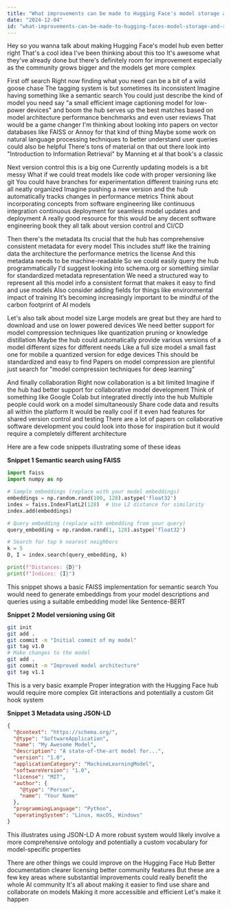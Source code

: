```yaml
---
title: "What improvements can be made to Hugging Face's model storage and retrieval features to better support the AI community's needs?"
date: "2024-12-04"
id: "what-improvements-can-be-made-to-hugging-faces-model-storage-and-retrieval-features-to-better-support-the-ai-communitys-needs"
---
```


Hey so you wanna talk about making Hugging Face's model hub even better right  That's a cool idea  I've been thinking about this too  It's awesome what they've already done but there's definitely room for improvement especially as the community grows bigger and the models get more complex  

First off search  Right now finding what you need can be a bit of a wild goose chase  The tagging system is  but sometimes its inconsistent  Imagine having something like a semantic search  You could just describe the kind of model you need say "a small efficient image captioning model for low-power devices" and boom the hub serves up the best matches based on model architecture performance benchmarks and even user reviews  That would be a game changer  I'm thinking about looking into papers on vector databases like FAISS or Annoy for that kind of thing  Maybe some work on natural language processing techniques to better understand user queries could also be helpful  There's tons of material on that out there look into "Introduction to Information Retrieval" by Manning et al  that book's a classic


Next version control this is a big one  Currently updating models is a bit messy  What if we could treat models like code with proper versioning like git  You could have branches for experimentation different training runs etc all neatly organized  Imagine pushing a new version and the hub automatically tracks changes in performance metrics  Think about incorporating concepts from software engineering like continuous integration continuous deployment for seamless model updates and deployment   A really good resource for this would be any decent software engineering book they all talk about version control and CI/CD


Then there's the metadata  Its crucial that the hub has comprehensive consistent metadata for every model  This includes stuff like the training data the architecture the performance metrics the license  And this metadata needs to be machine-readable  So we could easily query the hub programmatically  I'd suggest looking into schema.org or something similar for standardized metadata representation  We need a structured way to represent all this model info a consistent format that makes it easy to find and use models   Also consider adding fields for things like environmental impact of training  It’s becoming increasingly important to be mindful of the carbon footprint of AI models


Let's also talk about model size  Large models are great but they are hard to download and use on lower powered devices  We need better support for model compression techniques like quantization pruning or knowledge distillation  Maybe the hub could automatically provide various versions of a model different sizes for different needs  Like a full size model a small fast one for mobile a quantized version for edge devices  This should be standardized and easy to find  Papers on model compression are plentiful just search for "model compression techniques for deep learning"


And finally collaboration  Right now collaboration is a bit limited  Imagine if the hub had better support for collaborative model development  Think of something like Google Colab but integrated directly into the hub  Multiple people could work on a model simultaneously  Share code data and results all within the platform  It would be really cool if it even had features for shared version control and testing  There are a lot of papers on collaborative software development you could look into those for inspiration but it would require a completely different architecture


Here are a few code snippets illustrating some of these ideas


**Snippet 1 Semantic search using FAISS**


```python
import faiss
import numpy as np

# Sample embeddings (replace with your model embeddings)
embeddings = np.random.rand(100, 128).astype('float32')
index = faiss.IndexFlatL2(128)  # Use L2 distance for similarity
index.add(embeddings)

# Query embedding (replace with embedding from your query)
query_embedding = np.random.rand(1, 128).astype('float32')

# Search for top k nearest neighbors
k = 5
D, I = index.search(query_embedding, k)

print(f"Distances: {D}")
print(f"Indices: {I}")
```

This snippet shows a basic FAISS implementation for semantic search  You would need to generate embeddings from your model descriptions and queries using a suitable embedding model like Sentence-BERT


**Snippet 2 Model versioning using Git**


```bash
git init
git add .
git commit -m "Initial commit of my model"
git tag v1.0
# Make changes to the model
git add .
git commit -m "Improved model architecture"
git tag v1.1
```

This is a very basic example  Proper integration with the Hugging Face hub would require more complex Git interactions and potentially a custom Git hook system


**Snippet 3 Metadata using JSON-LD**


```json
{
  "@context": "https://schema.org/",
  "@type": "SoftwareApplication",
  "name": "My Awesome Model",
  "description": "A state-of-the-art model for...",
  "version": "1.0",
  "applicationCategory": "MachineLearningModel",
  "softwareVersion": "1.0",
  "license": "MIT",
  "author": {
    "@type": "Person",
    "name": "Your Name"
  },
  "programmingLanguage": "Python",
  "operatingSystem": "Linux, macOS, Windows"
}
```

This illustrates using JSON-LD  A more robust system would likely involve a more comprehensive ontology and potentially a custom vocabulary for model-specific properties


There are other things we could improve on the Hugging Face Hub  Better documentation clearer licensing better community features  But these are a few key areas where substantial improvements could really benefit the whole AI community  It's all about making it easier to find use share and collaborate on models  Making it more accessible and efficient  Let's make it happen
